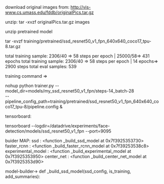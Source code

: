 download original images from: http://vis-www.cs.umass.edu/fddb/originalPics.tar.gz

unzip:
tar -xvzf originalPics.tar.gz images

unzip pretrained model

tar -xvzf training/pretrained/ssd_resnet50_v1_fpn_640x640_coco17_tpu-8.tar.gz

total training sample: 2306/40 => 58 steps per epoch | 25000/58=> 431 epochs
total training sample: 2306/40 => 58 steps per epoch | 14 epochs=> 2900 steps
total eval samples: 539

training command => 

nohup python trainer.py --model_dir=models/my_ssd_resnet50_v1_fpn/steps-14_batch-28 \
 --pipeline_config_path=training/pretrained/ssd_resnet50_v1_fpn_640x640_coco17_tpu-8/pipeline.config &

tensorboard:

tensorboard --logdir=/datadrive/experiments/face-detection/models/ssd_resnet50_v1_fpn --port=9095

buider MAP:
ssd : <function _build_ssd_model at 0x7f3925353730>
faster_rcnn : <function _build_faster_rcnn_model at 0x7f39253538c8>
experimental_model : <function _build_experimental_model at 0x7f3925353950>
center_net : <function _build_center_net_model at 0x7f3925353d90>

model-builder-> def _build_ssd_model(ssd_config, is_training, add_summaries):
